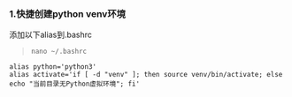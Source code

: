 ### 1.快捷创建python venv环境

添加以下alias到.bashrc

>`nano ~/.bashrc`

```shell
alias python='python3'
alias activate='if [ -d "venv" ]; then source venv/bin/activate; else echo "当前目录无Python虚拟环境"; fi'
```

